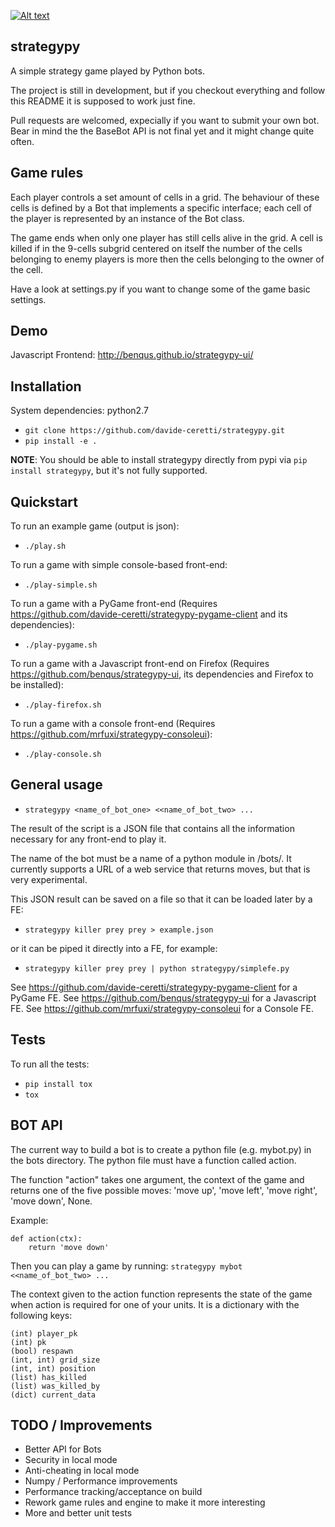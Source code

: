 [![Alt text](https://api.travis-ci.org/davide-ceretti/strategypy.svg?branch=master)](https://travis-ci.org/davide-ceretti/strategypy)

strategypy
----------

A simple strategy game played by Python bots.

The project is still in development, but if you checkout everything and follow this README it is supposed to work just fine.

Pull requests are welcomed, expecially if you want to submit your own bot. Bear in mind the the BaseBot API is not final yet and it might change quite often.

Game rules
----------

Each player controls a set amount of cells in a grid. The behaviour of these cells is defined by a Bot that implements a specific interface; each cell of the player is represented by an instance of the Bot class.

The game ends when only one player has still cells alive in the grid.
A cell is killed if in the 9-cells subgrid centered on itself the number of the cells belonging to enemy players is more then the cells belonging to the owner of the cell.

Have a look at settings.py if you want to change some of the game basic settings.

Demo
----

Javascript Frontend: http://benqus.github.io/strategypy-ui/

Installation
------------

System dependencies: python2.7

* ```git clone https://github.com/davide-ceretti/strategypy.git```
* ```pip install -e .```

**NOTE**: You should be able to install strategypy directly from pypi via ```pip install strategypy```, but it's not fully supported.

Quickstart
----------

To run an example game (output is json):
* ```./play.sh```

To run a game with simple console-based front-end:
* ```./play-simple.sh```

To run a game with a PyGame front-end (Requires https://github.com/davide-ceretti/strategypy-pygame-client and its dependencies):
* ```./play-pygame.sh```

To run a game with a Javascript front-end on Firefox (Requires https://github.com/benqus/strategypy-ui, its dependencies and Firefox to be installed):
* ```./play-firefox.sh```

To run a game with a console front-end (Requires https://github.com/mrfuxi/strategypy-consoleui):
* ```./play-console.sh```

General usage
-------------

* ```strategypy <name_of_bot_one> <<name_of_bot_two> ...```

The result of the script is a JSON file that contains all the information necessary for any front-end to play it.

The name of the bot must be a name of a python module in /bots/. It currently supports a URL of a web service that returns moves, but that is very experimental.

This JSON result can be saved on a file so that it can be loaded later by a FE:
* ```strategypy killer prey prey > example.json```

or it can be piped it directly into a FE, for example:
* ```strategypy killer prey prey | python strategypy/simplefe.py```

See https://github.com/davide-ceretti/strategypy-pygame-client for a PyGame FE.
See https://github.com/benqus/strategypy-ui for a Javascript FE.
See https://github.com/mrfuxi/strategypy-consoleui for a Console FE.

Tests
-----

To run all the tests:
* ```pip install tox```
* ```tox```


BOT API
-------

The current way to build a bot is to create a python file (e.g. mybot.py) in the bots directory. The python file must have a function called action.

The function "action" takes one argument, the context of the game and returns one of the five possible moves: 'move up', 'move left', 'move right', 'move down', None.

Example:
```
def action(ctx):
    return 'move down'
```

Then you can play a game by running:
```strategypy mybot <<name_of_bot_two> ...```

The context given to the action function represents the state of the game when action is required for one of your units. It is a dictionary with the following keys:

```
(int) player_pk
(int) pk
(bool) respawn
(int, int) grid_size
(int, int) position
(list) has_killed
(list) was_killed_by
(dict) current_data
```

TODO / Improvements
-------------------

* Better API for Bots
* Security in local mode
* Anti-cheating in local mode
* Numpy / Performance improvements
* Performance tracking/acceptance on build
* Rework game rules and engine to make it more interesting
* More and better unit tests
